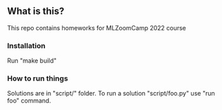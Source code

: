 ## What is this?

This repo contains homeworks for MLZoomCamp 2022 course


### Installation

Run "make build"


### How to run things

Solutions are in "script/" folder. To run a solution "script/foo.py" use "run foo" command.
